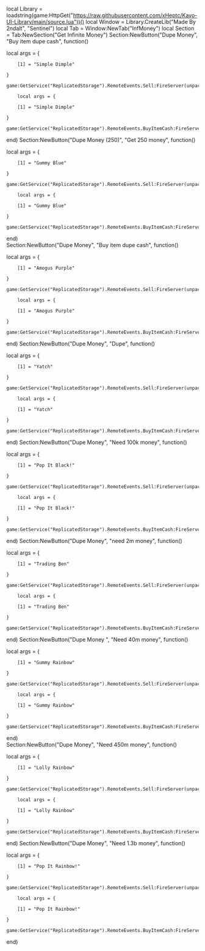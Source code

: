 local Library = loadstring(game:HttpGet("https://raw.githubusercontent.com/xHeptc/Kavo-UI-Library/main/source.lua"))()
local Window = Library.CreateLib("Made By 2ndalt", "Sentinel")
local Tab = Window:NewTab("InfMoney")
local Section = Tab:NewSection("Get Infinite Money")
Section:NewButton("Dupe Money", "Buy item dupe cash", function()

local args = {

        [1] = "Simple Dimple"

    }

    game:GetService("ReplicatedStorage").RemoteEvents.Sell:FireServer(unpack(args))

        local args = {

        [1] = "Simple Dimple"

    }

    game:GetService("ReplicatedStorage").RemoteEvents.BuyItemCash:FireServer(unpack(args))

end)
Section:NewButton("Dupe Money (250)", "Get 250 money", function()

local args = {

        [1] = "Gummy Blue"

    }

    game:GetService("ReplicatedStorage").RemoteEvents.Sell:FireServer(unpack(args))

        local args = {

        [1] = "Gummy Blue"

    }

    game:GetService("ReplicatedStorage").RemoteEvents.BuyItemCash:FireServer(unpack(args))

end)  
Section:NewButton("Dupe Money", "Buy item dupe cash", function()

local args = {

        [1] = "Amogus Purple"

    }

    game:GetService("ReplicatedStorage").RemoteEvents.Sell:FireServer(unpack(args))

        local args = {

        [1] = "Amogus Purple"

    }

    game:GetService("ReplicatedStorage").RemoteEvents.BuyItemCash:FireServer(unpack(args))

end)
Section:NewButton("Dupe Money", "Dupe", function()

local args = {

        [1] = "Yatch"

    }

    game:GetService("ReplicatedStorage").RemoteEvents.Sell:FireServer(unpack(args))

        local args = {

        [1] = "Yatch"

    }

    game:GetService("ReplicatedStorage").RemoteEvents.BuyItemCash:FireServer(unpack(args))

end)
Section:NewButton("Dupe Money", "Need 100k money", function()

local args = {

        [1] = "Pop It Black!"

    }

    game:GetService("ReplicatedStorage").RemoteEvents.Sell:FireServer(unpack(args))

        local args = {

        [1] = "Pop It Black!"

    }

    game:GetService("ReplicatedStorage").RemoteEvents.BuyItemCash:FireServer(unpack(args))

end)
Section:NewButton("Dupe Money", "need 2m money", function()

local args = {

        [1] = "Trading Ben"

    }

    game:GetService("ReplicatedStorage").RemoteEvents.Sell:FireServer(unpack(args))

        local args = {

        [1] = "Trading Ben"

    }

    game:GetService("ReplicatedStorage").RemoteEvents.BuyItemCash:FireServer(unpack(args))

end)
Section:NewButton("Dupe Money ", "Need 40m money", function()

local args = {

        [1] = "Gummy Rainbow"

    }

    game:GetService("ReplicatedStorage").RemoteEvents.Sell:FireServer(unpack(args))

        local args = {

        [1] = "Gummy Rainbow"

    }

    game:GetService("ReplicatedStorage").RemoteEvents.BuyItemCash:FireServer(unpack(args))

end)  
Section:NewButton("Dupe Money", "Need 450m money", function()

local args = {

        [1] = "Lolly Rainbow"

    }

    game:GetService("ReplicatedStorage").RemoteEvents.Sell:FireServer(unpack(args))

        local args = {

        [1] = "Lolly Rainbow"

    }

    game:GetService("ReplicatedStorage").RemoteEvents.BuyItemCash:FireServer(unpack(args))

end) 
Section:NewButton("Dupe Money", "Need 1.3b money", function()

local args = {

        [1] = "Pop It Rainbow!"

    }

    game:GetService("ReplicatedStorage").RemoteEvents.Sell:FireServer(unpack(args))

        local args = {

        [1] = "Pop It Rainbow!"

    }

    game:GetService("ReplicatedStorage").RemoteEvents.BuyItemCash:FireServer(unpack(args))

end)  



       



    

        

        

    

    



   
     


    





